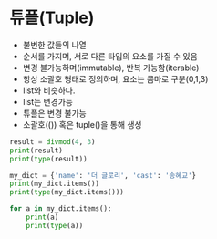# 튜플(Tuple)
* 불변한 값들의 나열
* 순서를 가지며, 서로 다른 타입의 요소를 가질 수 있음
* 변경 불가능하며(immutable), 반복 가능함(iterable)
* 항상 소괄호 형태로 정의하며, 요소는 콤마로 구분(0,1,3)
* list와 비슷하다.
* list는 변경가능
* 튜플은 변경 불가능
* 소괄호(()) 혹은 tuple()을 통해 생성
```python
result = divmod(4, 3)
print(result)
print(type(result))

my_dict = {'name': '더 글로리', 'cast': '송혜교'}
print(my_dict.items())
print(type(my_dict.items()))

for a in my_dict.items():
    print(a)
    print(type(a))
```